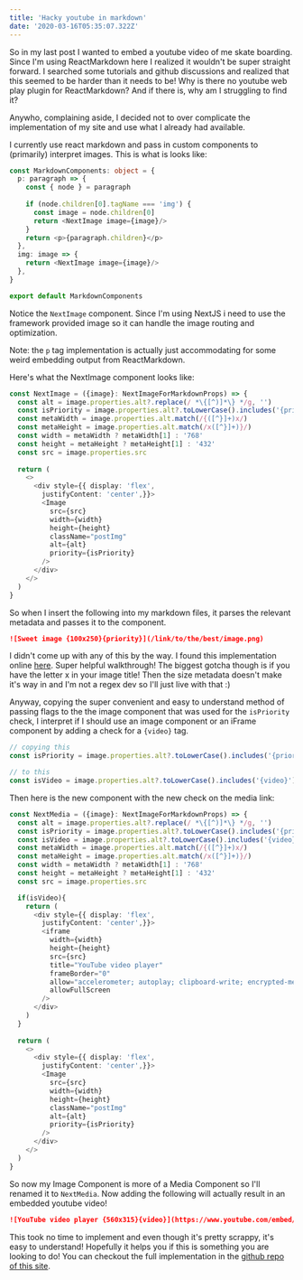 ```yaml
---
title: 'Hacky youtube in markdown'
date: '2020-03-16T05:35:07.322Z'
---
```


So in my last post I wanted to embed a youtube video of me skate boarding. Since I'm using ReactMarkdown here I realized it wouldn't be super straight forward. I searched some tutorials and github discussions and realized that this seemed to be harder than it needs to be! Why is there no youtube web play plugin for ReactMarkdown? And if there is, why am I struggling to find it?

Anywho, complaining aside, I decided not to over complicate the implementation of my site and use what I already had available. 

I currently use react markdown and pass in custom components to (primarily) interpret images. This is what is looks like:

```ts
const MarkdownComponents: object = {
  p: paragraph => {
    const { node } = paragraph
    
    if (node.children[0].tagName === 'img') {
      const image = node.children[0]
      return <NextImage image={image}/>
    }
    return <p>{paragraph.children}</p>
  },
  img: image => {
    return <NextImage image={image}/>
  },
}

export default MarkdownComponents
```

Notice the `NextImage` component. Since I'm using NextJS i need to use the framework provided image so it can handle the image routing and optimization.

Note: the `p` tag implementation is actually just accommodating for some weird embedding output from ReactMarkdown. 

Here's what the NextImage component looks like:

```ts
const NextImage = ({image}: NextImageForMarkdownProps) => {
  const alt = image.properties.alt?.replace(/ *\{[^)]*\} */g, '')
  const isPriority = image.properties.alt?.toLowerCase().includes('{priority}')
  const metaWidth = image.properties.alt.match(/{([^}]+)x/)
  const metaHeight = image.properties.alt.match(/x([^}]+)}/)
  const width = metaWidth ? metaWidth[1] : '768'
  const height = metaHeight ? metaHeight[1] : '432'
  const src = image.properties.src
  
  return (
    <>
      <div style={{ display: 'flex',
        justifyContent: 'center',}}>
        <Image
          src={src}
          width={width}
          height={height}
          className="postImg"
          alt={alt}
          priority={isPriority}
        />
      </div>
    </>
  )
}
```

So when I insert the following into my markdown files, it parses the relevant metadata and passes it to the component.

```md
![Sweet image {100x250}{priority}](/link/to/the/best/image.png)
```

I didn't come up with any of this by the way. I found this implementation online [here](https://amirardalan.com/blog/use-next-image-with-react-markdown). Super helpful walkthrough! The biggest gotcha though is if you have the letter x in your image title! Then the size metadata doesn't make it's way in and I'm not a regex dev so I'll just live with that :) 

Anyway, copying the super convenient and easy to understand method of passing flags to the the image component that was used for the `isPriority` check, I interpret if I should use an image component or an iFrame component by adding a check for a `{video}` tag. 

```ts
// copying this
const isPriority = image.properties.alt?.toLowerCase().includes('{priority}')

// to this
const isVideo = image.properties.alt?.toLowerCase().includes('{video}')
```

Then here is the new component with the new check on the media link:

```ts
const NextMedia = ({image}: NextImageForMarkdownProps) => {
  const alt = image.properties.alt?.replace(/ *\{[^)]*\} */g, '')
  const isPriority = image.properties.alt?.toLowerCase().includes('{priority}')
  const isVideo = image.properties.alt?.toLowerCase().includes('{video}')
  const metaWidth = image.properties.alt.match(/{([^}]+)x/)
  const metaHeight = image.properties.alt.match(/x([^}]+)}/)
  const width = metaWidth ? metaWidth[1] : '768'
  const height = metaHeight ? metaHeight[1] : '432'
  const src = image.properties.src

  if(isVideo){
    return (
      <div style={{ display: 'flex',
        justifyContent: 'center',}}>
        <iframe 
          width={width} 
          height={height}
          src={src}
          title="YouTube video player" 
          frameBorder="0" 
          allow="accelerometer; autoplay; clipboard-write; encrypted-media; gyroscope; picture-in-picture" 
          allowFullScreen
        />
      </div>
    )
  }
  
  return (
    <>
      <div style={{ display: 'flex',
        justifyContent: 'center',}}>
        <Image
          src={src}
          width={width}
          height={height}
          className="postImg"
          alt={alt}
          priority={isPriority}
        />
      </div>
    </>
  )
}
```

So now my Image Component is more of a Media Component so I'll renamed it to `NextMedia`. Now adding the following will actually result in an embedded youtube video! 

```md
![YouTube video player {560x315}{video}](https://www.youtube.com/embed/F4apScOVlQo)
```

This took no time to implement and even though it's pretty scrappy, it's easy to understand! Hopefully it helps you if this is something you are looking to do! You can checkout the full implementation in the [github repo of this site](https://github.com/Fionoble/fionoble.com).